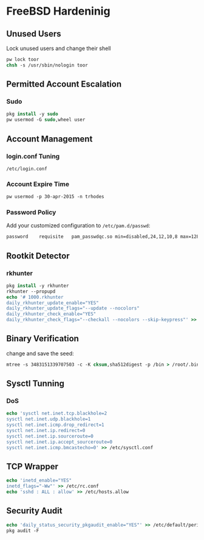 # FreeBSD Hardeninig
## Unused Users
Lock unused users and change their shell
```tcsh
pw lock toor
chsh -s /usr/sbin/nologin toor
```
## Permitted Account Escalation
### Sudo
```tcsh
pkg install -y sudo
pw usermod -G sudo,wheel user
```
## Account Management
### login.conf Tuning
`/etc/login.conf`
### Account Expire Time
```tcsh
pw usermod -p 30-apr-2015 -n trhodes
```
### Password Policy
Add your customized configuration to `/etc/pam.d/passwd`:
```tcsh
password	requisite	pam_passwdqc.so	min=disabled,24,12,10,8 max=128 passphrase=0 similar=deny match=4 retry=3 random=48	enforce=users
```
## Rootkit Detector
### rkhunter
```tcsh
pkg install -y rkhunter
rkhunter --propupd
echo '# 1000.rkhunter
daily_rkhunter_update_enable="YES"
daily_rkhunter_update_flags="--update --nocolors"
daily_rkhunter_check_enable="YES"
daily_rkhunter_check_flags="--checkall --nocolors --skip-keypress"' >> /etc/default/periodic.conf
```
## Binary Verification
change and save the seed:
```tcsh
mtree -s 3483151339707503 -c -K cksum,sha512digest -p /bin > /root/.bin_chksum_mtree
```
## Sysctl Tunning
### DoS
```tcsh
echo 'sysctl net.inet.tcp.blackhole=2
sysctl net.inet.udp.blackhole=1
sysctl net.inet.icmp.drop_redirect=1
sysctl net.inet.ip.redirect=0
sysctl net.inet.ip.sourceroute=0
sysctl net.inet.ip.accept_sourceroute=0
sysctl net.inet.icmp.bmcastecho=0' >> /etc/sysctl.conf
```
## TCP Wrapper
```tcsh
echo 'inetd_enable="YES"
inetd_flags="-Ww"' >> /etc/rc.conf
echo 'sshd : ALL : allow' >> /etc/hosts.allow
```
## Security Audit
```tcsh
echo 'daily_status_security_pkgaudit_enable="YES"' >> /etc/default/periodic.conf
pkg audit -F
```
